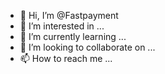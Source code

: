 - 👋 Hi, I’m @Fastpayment
- 👀 I’m interested in ...
- 🌱 I’m currently learning ...
- 💞️ I’m looking to collaborate on ...
- 📫 How to reach me ...

<!---
Fastpayment/Fastpayment is a ✨ special ✨ repository because its `README.md` (this file) appears on your GitHub profile.
You can click the Preview link to take a look at your changes.
--->
